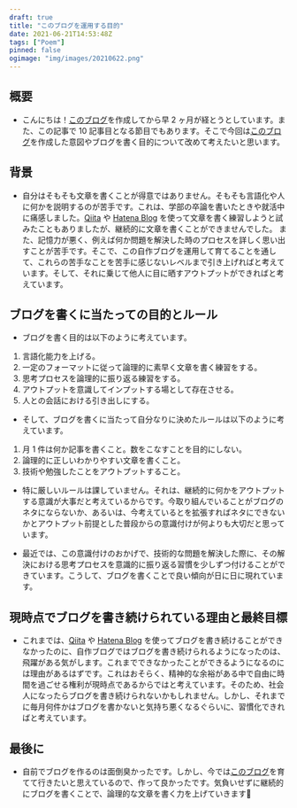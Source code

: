 ```yaml
---
draft: true
title: "このブログを運用する目的"
date: 2021-06-21T14:53:48Z
tags: ["Poem"]
pinned: false
ogimage: "img/images/20210622.png"
---
```


## 概要

- こんにちは！[このブログ](https://haytok.jp/)を作成してから早 2 ヶ月が経とうとしています。また、この記事で 10 記事目となる節目でもあります。そこで今回は[このブログ](https://haytok.jp/)を作成した意図やブログを書く目的について改めて考えたいと思います。

## 背景

- 自分はそもそも文章を書くことが得意ではありません。そもそも言語化や人に何かを説明するのが苦手です。これは、学部の卒論を書いたときや就活中に痛感しました。[Qiita](https://qiita.com/HK-41) や [Hatena Blog](https://dilmnqvo.hatenablog.com/) を使って文章を書く練習しようと試みたこともありましたが、継続的に文章を書くことができませんでした。 また、記憶力が悪く、例えば何か問題を解決した時のプロセスを詳しく思い出すことが苦手です。そこで、この自作ブログを運用して育てることを通して、これらの苦手なことを苦手に感じないレベルまで引き上げればと考えています。そして、それに乗じて他人に目に晒すアウトプットができればと考えています。

## ブログを書くに当たっての目的とルール

- ブログを書く目的は以下のように考えています。

1. 言語化能力を上げる。
2. 一定のフォーマットに従って論理的に素早く文章を書く練習をする。
3. 思考プロセスを論理的に振り返る練習をする。
4. アウトプットを意識してインプットする場として存在させる。
5. 人との会話における引き出しにする。

- そして、ブログを書くに当たって自分なりに決めたルールは以下のように考えています。

1. 月 1 件は何か記事を書くこと。数をこなすことを目的にしない。
2. 論理的に正しいわかりやすい文章を書くこと。
3. 技術や勉強したことをアウトプットすること。

- 特に厳しいルールは課していません。それは、継続的に何かをアウトプットする意識が大事だと考えているからです。今取り組んでいることがブログのネタにならないか、あるいは、今考えているとを拡張すればネタにできないかとアウトプット前提とした普段からの意識付けが何よりも大切だと思っています。

- 最近では、この意識付けのおかげで、技術的な問題を解決した際に、その解決における思考プロセスを意識的に振り返る習慣を少しずつ付けることができています。こうして、ブログを書くことで良い傾向が日に日に現れています。

## 現時点でブログを書き続けられている理由と最終目標

- これまでは、[Qiita](https://qiita.com/HK-41) や [Hatena Blog](https://dilmnqvo.hatenablog.com/) を使ってブログを書き続けることができなかったのに、自作ブログではブログを書き続けられるようになったのは、飛躍がある気がします。これまでできなかったことができるようになるのには理由があるはずです。これはおそらく、精神的な余裕がある中で自由に時間を過ごせる権利が現時点であるからではと考えています。そのため、社会人になったらブログを書き続けられないかもしれません。しかし、それまでに毎月何件かはブログを書かないと気持ち悪くなるぐらいに、習慣化できればと考えています。

## 最後に

- 自前でブログを作るのは面倒臭かったです。しかし、今では[このブログ](https://haytok.jp/)を育てて行きたいと思えているので、作って良かったです。気負いせずに継続的にブログを書くことで、論理的な文章を書く力を上げていきます🤞
